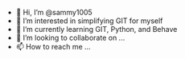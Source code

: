 - 👋 Hi, I’m @sammy1005
- 👀 I’m interested in simplifying GIT for myself
- 🌱 I’m currently learning GIT, Python, and Behave
- 💞️ I’m looking to collaborate on ...
- 📫 How to reach me ...

<!---
sammy1005/sammy1005 is a ✨ special ✨ repository because its `README.md` (this file) appears on your GitHub profile.
You can click the Preview link to take a look at your changes.
--->
